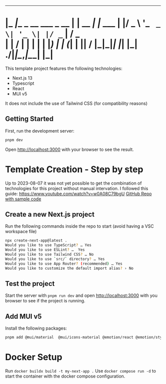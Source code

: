  _____                    _       _       
|_   _|__ _ __ ___  _ __ | | __ _| |_ ___ 
  | |/ _ \ '_ ` _ \| '_ \| |/ _` | __/ _ \
  | |  __/ | | | | | |_) | | (_| | ||  __/
  |_|\___|_| |_| |_| .__/|_|\__,_|\__\___|
                   |_|                    
==========================================

This template project features the following technologies:
- Next.js 13
- Typescript
- React
- MUI v5

It does not include the use of Tailwind CSS (for compatibility reasons)


## Getting Started

First, run the development server:

```bash
pnpm dev
```

Open [http://localhost:3000](http://localhost:3000) with your browser to see the result.


# Template Creation - Step by step
Up to 2023-08-07 it was not yet possible to get the combination of technologies for this project
without manual intervation.
I followed this guide: https://www.youtube.com/watch?v=w0A08C79bgU
[GitHub Repo with sample code](https://github.com/SimulShift/Next13-App-Router-And-Mui5-Example)


## Create a new Next.js project

Run the following commands inside the repo to start (avoid having a VSC workspace file)

```bash
npx create-next-app@latest .
Would you like to use TypeScript? … Yes
Would you like to use ESLint? …  Yes
Would you like to use Tailwind CSS? … No 
Would you like to use `src/` directory? … Yes
Would you like to use App Router? (recommended) … Yes
Would you like to customize the default import alias? › No 
```

## Test the project
Start the server with `pnpm run dev` and open [http://localhost:3000](http://localhost:3000) with
you browser to see if the project is running.


## Add MUI v5
Install the following packages:
```bash
pnpm add @mui/material  @mui/icons-material @emotion/react @emotion/styled @emotion/cache
```


# Docker Setup

Run `docker buildx build -t my-next-app .`
Use `docker compose run -d` to start the container with the docker compose configuration.

